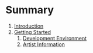 # Summary

 1. [Introduction](introduction.md)
 2. [Getting Started](getting-started.md)
    1. [Development Environment](development-environment.md)
    2. [Artist Information](artist-information.md)